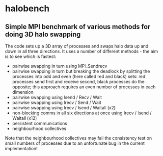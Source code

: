 # halobench

## Simple MPI benchmark of various methods for doing 3D halo swapping

The code sets up a 3D array of processes and swaps halo data up and
down in all three directions. It uses a number of different methods -
the aim is to see which is fastest:

*    pairwise swapping in turn using MPI_Sendrecv
*    pairwise swapping in turn but breaking the deadlock by splitting the processes into odd and even (here called red and black) sets: red processes send first and receive second, black processes do the opposite; this approach requires an even number of processes in each dimension
*    pairwise swapping using Isend / Recv / Wait
*    pairwise swapping using Irecv / Send / Wait
*    pairwise swapping using Irecv / Isend / Waitall (x2)
*    non-blocking comms in all six directions at once using Irecv / Isend / Waitall (x12)
*    persistent communications
*    neighbourhood collectives

Note that the neighbourhood collectives may fail the consistency test
on small numbers of processes due to an unfortunate bug in the current
implementation!